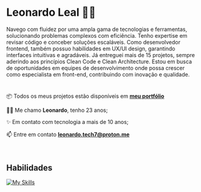 # Leonardo Leal 🧑‍💻 

<p>Navego com fluidez por uma ampla gama de tecnologias e ferramentas, solucionando problemas complexos com eficiência. Tenho expertise em revisar código e conceber soluções escaláveis. Como desenvolvedor frontend, também possuo habilidades em UX/UI design, garantindo interfaces intuitivas e agradáveis. Já entreguei mais de 15 projetos, sempre aderindo aos princípios Clean Code e Clean Architecture. Estou em busca de oportunidades em equipes de desenvolvimento onde possa crescer como especialista em front-end, contribuindo com inovação e qualidade.</p>

#

📦 Todos os meus projetos estão disponíveis em **[meu portfólio](https://leohdev.vercel.app/)**

🧑‍💻 Me chamo **Leonardo**, tenho 23 anos;

✨ Em contato com tecnologia a mais de 10 anos;

📫 Entre em contato **leonardo.tech7@proton.me**


<br />

## Habilidades
[![My Skills](https://skillicons.dev/icons?i=html,css,javascript,typescript,react,redux,vue,next,tailwind,nodejs,bun,nestjs,prisma,git,jest,figma&perline=10)](https://skillicons.dev)
